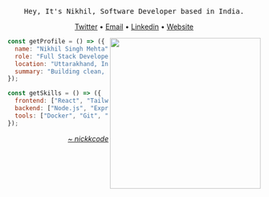 <div align="center">
  <pre>Hey, It's Nikhil, Software Developer based in India.</pre>

  <a href="https://www.x.com/nickkcodee">Twitter</a>
  •
  <a href="mailto:25nikmehta@gmail.com">Email</a>
  •
  <a href="https://www.linkedin.com/in/nickkcode">Linkedin</a>
  •
  <a href="https://portfolio-smoky-chi-69.vercel.app">Website</a>
</div>


 <img align="right"  width="300px" src="https://media4.giphy.com/media/v1.Y2lkPTc5MGI3NjExM2R0djFsMmRwenZoaDg0bnV5Zjg2OWhvMzk0NTJxZmR0dnh1dm9sdyZlcD12MV9pbnRlcm5hbF9naWZfYnlfaWQmY3Q9cw/5TP5AzxgesmNsQvdXl/giphy.gif"/>

<div>
  
```javascript
const getProfile = () => ({
  name: "Nikhil Singh Mehta",
  role: "Full Stack Developer",
  location: "Uttarakhand, India",
  summary: "Building clean, scalable Applications."
});

const getSkills = () => ({
  frontend: ["React", "Tailwind CSS", "Next.js", "Framer Motion"],
  backend: ["Node.js", "Express", "MongoDB", "PostgreSQL", "JWT"],
  tools: ["Docker", "Git", "Figma"]
});
```

</div>


<div align="right" width="200">
  <a href="https://portfolio-smoky-chi-69.vercel.app">
    <i>~ nickkcode</i>
  </a>
</div>
